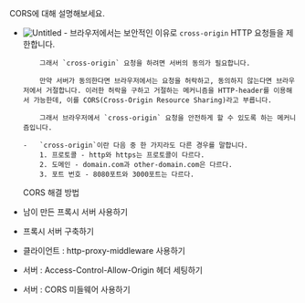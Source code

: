 CORS에 대해 설명해보세요.

-   ![Untitled](https://prod-files-secure.s3.us-west-2.amazonaws.com/976b641b-2e6b-431e-9b42-97c07d7d244f/701149da-8c91-41ff-9008-193530edaf0d/Untitled.png) - 브라우저에서는 보안적인 이유로 `cross-origin` HTTP 요청들을 제한합니다.

            그래서 `cross-origin` 요청을 하려면 서버의 동의가 필요합니다.

            만약 서버가 동의한다면 브라우저에서는 요청을 허락하고, 동의하지 않는다면 브라우저에서 거절합니다. 이러한 허락을 구하고 거절하는 메커니즘을 HTTP-header를 이용해서 가능한데, 이를 CORS(Cross-Origin Resource Sharing)라고 부릅니다.

            그래서 브라우저에서 `cross-origin` 요청을 안전하게 할 수 있도록 하는 메커니즘입니다.

        -   `cross-origin`이란 다음 중 한 가지라도 다른 경우를 말합니다.
            1. 프로토콜 - http와 https는 프로토콜이 다르다.
            2. 도메인 - domain.com과 other-domain.com은 다르다.
            3. 포트 번호 - 8080포트와 3000포트는 다르다.

    CORS 해결 방법

-   남이 만든 프록시 서버 사용하기
-   프록시 서버 구축하기
-   클라이언트 : http-proxy-middleware 사용하기
-   서버 : Access-Control-Allow-Origin 헤더 세팅하기
-   서버 : CORS 미들웨어 사용하기
